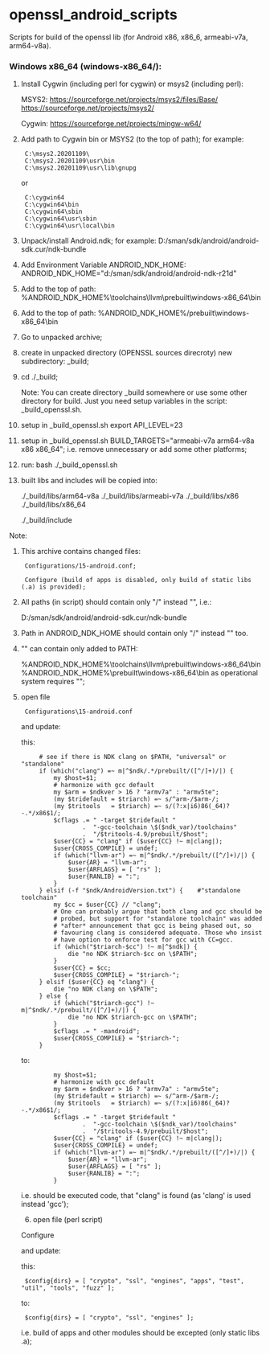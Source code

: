 # openssl_android_scripts
Scripts for build of the openssl lib (for Android x86, x86_6, armeabi-v7a, arm64-v8a).

### Windows x86_64 (windows-x86_64/):

1. Install Cygwin (including perl for cygwin) or msys2 (including perl):

	MSYS2:
	https://sourceforge.net/projects/msys2/files/Base/
	https://sourceforge.net/projects/msys2/

	Cygwin:
	https://sourceforge.net/projects/mingw-w64/

2. Add path to Cygwin bin or MSYS2 (to the top of path);
	for example:

		C:\msys2.20201109\
		C:\msys2.20201109\usr\bin
		C:\msys2.20201109\usr\lib\gnupg

	or

		C:\cygwin64
		C:\cygwin64\bin
		C:\cygwin64\sbin
		C:\cygwin64\usr\sbin
		C:\cygwin64\usr\local\bin

3. Unpack/install Android.ndk;
	for example:
    D:/sman/sdk/android/android-sdk.cur/ndk-bundle

4. Add Environment Variable ANDROID_NDK_HOME:
	ANDROID_NDK_HOME="d:/sman/sdk/android/android-ndk-r21d"
    
5. Add to the top of path:
    %ANDROID_NDK_HOME%\toolchains\llvm\prebuilt\windows-x86_64\bin

6. Add to the top of path:
    %ANDROID_NDK_HOME%/prebuilt\windows-x86_64\bin

7. Go to unpacked archive;

8. create in unpacked directory (OPENSSL sources direcroty) new subdirectory: _build;

9. cd ./_build;

	Note:	You can create directory _build somewhere or use some other directory for build.
		Just you need setup variables in the script: _build_openssl.sh.
    
10. setup in _build_openssl.sh 
    export API_LEVEL=23

11. setup in _build_openssl.sh 
    BUILD_TARGETS="armeabi-v7a arm64-v8a x86 x86_64";
    i.e. remove unnecessary or add some other platforms;

12. run: bash ./_build_openssl.sh

13. built libs and includes will be copied into:

    ./_build/libs/arm64-v8a
    ./_build/libs/armeabi-v7a
    ./_build/libs/x86
    ./_build/libs/x86_64 

    ./_build/include

Note:
1. This archive contains changed files:

        Configurations/15-android.conf;
        
        Configure (build of apps is disabled, only build of static libs (.a) is provided);
        
2. All paths (in script) should contain only "/" instead "\", i.e.:

    D:/sman/sdk/android/android-sdk.cur/ndk-bundle

3. Path in ANDROID_NDK_HOME should contain only "/" instead "\" too.

4. "\" can contain only added to PATH:

	%ANDROID_NDK_HOME%\toolchains\llvm\prebuilt\windows-x86_64\bin
	%ANDROID_NDK_HOME%\prebuilt\windows-x86_64\bin
	as operational system requires "\";

5.
	open file

        Configurations\15-android.conf

	and update:

	this:

            # see if there is NDK clang on $PATH, "universal" or "standalone"
            if (which("clang") =~ m|^$ndk/.*/prebuilt/([^/]+)/|) {
                my $host=$1;
                # harmonize with gcc default
                my $arm = $ndkver > 16 ? "armv7a" : "armv5te";
                (my $tridefault = $triarch) =~ s/^arm-/$arm-/;
                (my $tritools   = $triarch) =~ s/(?:x|i6)86(_64)?-.*/x86$1/;
                $cflags .= " -target $tridefault "
                        .  "-gcc-toolchain \$($ndk_var)/toolchains"
                        .  "/$tritools-4.9/prebuilt/$host";
                $user{CC} = "clang" if ($user{CC} !~ m|clang|);
                $user{CROSS_COMPILE} = undef;
                if (which("llvm-ar") =~ m|^$ndk/.*/prebuilt/([^/]+)/|) {
                    $user{AR} = "llvm-ar";
                    $user{ARFLAGS} = [ "rs" ];
                    $user{RANLIB} = ":";
                }
            } elsif (-f "$ndk/AndroidVersion.txt") {    #"standalone toolchain"
                my $cc = $user{CC} // "clang";
                # One can probably argue that both clang and gcc should be
                # probed, but support for "standalone toolchain" was added
                # *after* announcement that gcc is being phased out, so
                # favouring clang is considered adequate. Those who insist
                # have option to enforce test for gcc with CC=gcc.
                if (which("$triarch-$cc") !~ m|^$ndk|) {
                    die "no NDK $triarch-$cc on \$PATH";
                }
                $user{CC} = $cc;
                $user{CROSS_COMPILE} = "$triarch-";
            } elsif ($user{CC} eq "clang") {
                die "no NDK clang on \$PATH";
            } else {
                if (which("$triarch-gcc") !~ m|^$ndk/.*/prebuilt/([^/]+)/|) {
                    die "no NDK $triarch-gcc on \$PATH";
                }
                $cflags .= " -mandroid";
                $user{CROSS_COMPILE} = "$triarch-";
            }

	to:

                my $host=$1;
                # harmonize with gcc default
                my $arm = $ndkver > 16 ? "armv7a" : "armv5te";
                (my $tridefault = $triarch) =~ s/^arm-/$arm-/;
                (my $tritools   = $triarch) =~ s/(?:x|i6)86(_64)?-.*/x86$1/;
                $cflags .= " -target $tridefault "
                        .  "-gcc-toolchain \$($ndk_var)/toolchains"
                        .  "/$tritools-4.9/prebuilt/$host";
                $user{CC} = "clang" if ($user{CC} !~ m|clang|);
                $user{CROSS_COMPILE} = undef;
                if (which("llvm-ar") =~ m|^$ndk/.*/prebuilt/([^/]+)/|) {
                    $user{AR} = "llvm-ar";
                    $user{ARFLAGS} = [ "rs" ];
                    $user{RANLIB} = ":";
                }

	i.e.
                should  be  executed  code,  that "clang" is found (as
                'clang' is used instead 'gcc');

	6. open file (perl script)

	Configure

	and update:

	this:

    	$config{dirs} = [ "crypto", "ssl", "engines", "apps", "test", "util", "tools", "fuzz" ];

	to:

    	$config{dirs} = [ "crypto", "ssl", "engines" ];

	i.e.  build  of apps and other modules should be excepted (only static libs .a);

